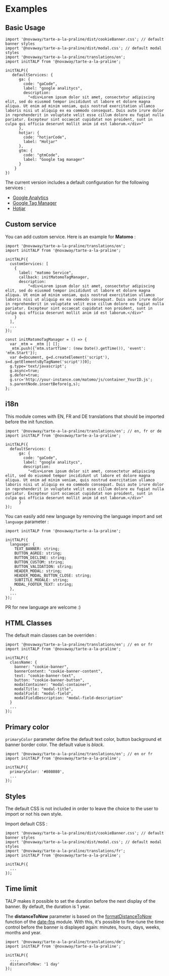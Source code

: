# Examples

## Basic Usage

```
import '@novaway/tarte-a-la-praline/dist/cookieBanner.css'; // default banner styles
import '@novaway/tarte-a-la-praline/dist/modal.css'; // default modal styles
import '@novaway/tarte-a-la-praline/translations/en';
import initTALP from '@novaway/tarte-a-la-praline';

initTALP({
   defaultServices: {
      ga: {
        code: "gaCode",
        label: "google analitycs",
        description:
          "<div>Lorem ipsum dolor sit amet, consectetur adipiscing elit, sed do eiusmod tempor incididunt ut labore et dolore magna aliqua. Ut enim ad minim veniam, quis nostrud exercitation ullamco laboris nisi ut aliquip ex ea commodo consequat. Duis aute irure dolor in reprehenderit in voluptate velit esse cillum dolore eu fugiat nulla pariatur. Excepteur sint occaecat cupidatat non proident, sunt in culpa qui officia deserunt mollit anim id est laborum.</div>"
      },
      hotjar: {
        code: "hotjarCode",
        label: "Hotjar"
      },
      gtm: {
        code: "gtmCode",
        label: "Google tag manager"
      }
    }
})
```

The current version includes a default configuration for the following services :

-   [Google Analytics](https://analytics.google.com/analytics/web/)
-   [Google Tag Manager](https://marketingplatform.google.com/intl/fr/about/tag-manager/)
-   [Hotjar](https://www.hotjar.com/)

## Custom service

You can add custom service. Here is an example for **Matomo** :

```
import '@novaway/tarte-a-la-praline/translations/en';
import initTALP from '@novaway/tarte-a-la-praline';

initTALP({
  customServices: [
    {
      label: "matomo Service",
      callback: initMatomoTagManager,
      description:
          "<div>Lorem ipsum dolor sit amet, consectetur adipiscing elit, sed do eiusmod tempor incididunt ut labore et dolore magna aliqua. Ut enim ad minim veniam, quis nostrud exercitation ullamco laboris nisi ut aliquip ex ea commodo consequat. Duis aute irure dolor in reprehenderit in voluptate velit esse cillum dolore eu fugiat nulla pariatur. Excepteur sint occaecat cupidatat non proident, sunt in culpa qui officia deserunt mollit anim id est laborum.</div>"
    }
  ],
  ...
});

const initMatomoTagManager = () => {
  var _mtm = _mtm || [];
  _mtm.push({'mtm.startTime': (new Date().getTime()), 'event': 'mtm.Start'});
  var d=document, g=d.createElement('script'), s=d.getElementsByTagName('script')[0];
  g.type='text/javascript';
  g.async=true;
  g.defer=true;
  g.src='http://your-instance.com/matomo/js/container_YourID.js';
  s.parentNode.insertBefore(g,s);
};
```

## i18n

This module comes with EN, FR and DE translations that should be imported before the init function.

```
import '@novaway/tarte-a-la-praline/translations/en'; // en, fr or de
import initTALP from '@novaway/tarte-a-la-praline';

initTALP({
  defaultServices: {
      ga: {
        code: "gaCode",
        label: "google analitycs",
        description:
          "<div>Lorem ipsum dolor sit amet, consectetur adipiscing elit, sed do eiusmod tempor incididunt ut labore et dolore magna aliqua. Ut enim ad minim veniam, quis nostrud exercitation ullamco laboris nisi ut aliquip ex ea commodo consequat. Duis aute irure dolor in reprehenderit in voluptate velit esse cillum dolore eu fugiat nulla pariatur. Excepteur sint occaecat cupidatat non proident, sunt in culpa qui officia deserunt mollit anim id est laborum.</div>"
      }
});
```

You can easily add new language by removing the language import and set `language` parameter :

```
import initTALP from '@novaway/tarte-a-la-praline';

initTALP({
  language: {
    TEXT_BANNER: string;
    BUTTON_AGREE: string;
    BUTTON_DECLINE: string;
    BUTTON_CUSTOM: string;
    BUTTON_VALIDATION: string;
    HEADER_MODAL: string;
    HEADER_MODAL_BUTTON_CLOSE: string;
    SUBTITLE_MODALE: string;
    MODAL_FOOTER_TEXT: string;
  },
  ...
});
```

PR for new language are welcome :)

## HTML Classes

The default main classes can be overriden :

```
import '@novaway/tarte-a-la-praline/translations/en'; // en or fr
import initTALP from '@novaway/tarte-a-la-praline';

initTALP({
  className: {
    banner: "cookie-banner",
    bannerContent: "cookie-banner-content",
    text: "cookie-banner-text",
    button: "cookie-banner-button",
    modalContainer: "modal-container",
    modalTitle: "modal-title",
    modalField: "modal-field",
    modalFieldDescription: "modal-field-description"
  }
  ...
});
```

## Primary color

`primaryColor` parameter define the default text color, button background et banner border color. The default value is _black_.

```
import '@novaway/tarte-a-la-praline/translations/en'; // en or fr
import initTALP from '@novaway/tarte-a-la-praline';

initTALP({
  primaryColor: '#808080',
  ...
});
```

## Styles

The default CSS is not included in order to leave the choice to the user to import or not his own style.

Import default CSS :

```
import '@novaway/tarte-a-la-praline/dist/cookieBanner.css'; // default banner styles
import '@novaway/tarte-a-la-praline/dist/modal.css'; // default modal styles
import '@novaway/tarte-a-la-praline/translations/fr';
import initTALP from '@novaway/tarte-a-la-praline';

initTALP({
  ...
});
```

## Time limit

TALP makes it possible to set the duration before the next display of the banner. By default, the duration is 1 year.

The **distanceToNow** parameter is based on the [formatDistanceToNow](https://date-fns.org/docs/formatDistanceToNow) function of the [date-fns](https://date-fns.org/) module. With this, it's possible to fine-tune the time control before the banner is displayed again: minutes, hours, days, weeks, months and year.

```
import '@novaway/tarte-a-la-praline/translations/de';
import initTALP from '@novaway/tarte-a-la-praline';

initTALP({
  ...,
  distanceToNow: '1 day'
});
```
